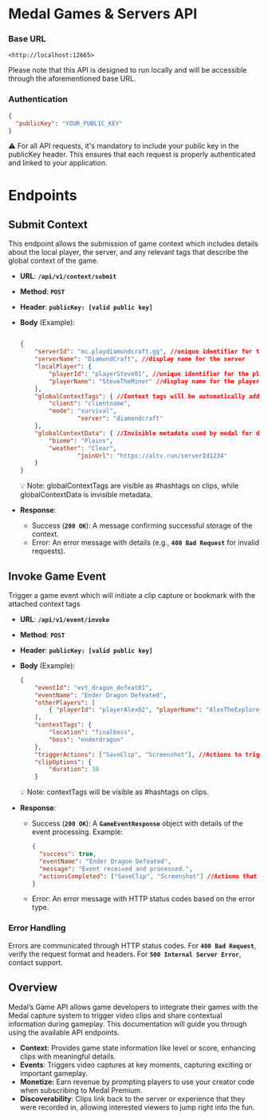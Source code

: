
# Medal Games & Servers API

### Base URL

```
<http://localhost:12665>
```

Please note that this API is designed to run locally and will be accessible through the aforementioned base URL.

### Authentication

```json
{
  "publicKey": "YOUR_PUBLIC_KEY"
}
```

<aside>
⚠️ For all API requests, it's mandatory to include your public key in the publicKey header. This ensures that each request is properly authenticated and linked to your application.

</aside>

# Endpoints

## Submit Context

This endpoint allows the submission of game context which includes details about the local player, the server, and any relevant tags that describe the global context of the game. 

- **URL**: **`/api/v1/context/submit`**
- **Method**: **`POST`**
- **Header**: **`publicKey: [valid public key]`**
- **Body** (Example):
    
    ```json
    
    {
        "serverId": "mc.playdiamondcraft.gg", //unique identifier for the server
        "serverName": "DiamondCraft", //display name for the server
        "localPlayer": {
            "playerId": "playerSteve01", //unique identifier for the player
            "playerName": "SteveTheMiner" //display name for the player
        },
        "globalContextTags": { //Context tags will be automatically added as #hashtags
            "client": "clientname",
            "mode": "survival",
    				"server": "diamondcraft"
        },
        "globalContextData": { //Invisible metadata used by medal for discovery
            "biome": "Plains",
            "weather": "Clear",
    				"joinUrl": "https://altv.run/serverId1234"
        }
    }
    ```

    <aside>
    💡 Note: globalContextTags are visible as #hashtags on clips, while globalContextData is invisible metadata. 
    </aside>
    
- **Response**:
    - Success (**`200 OK`**): A message confirming successful storage of the context.
    - Error: An error message with details (e.g., **`400 Bad Request`** for invalid requests).

## Invoke Game Event

Trigger a game event which will initiate a clip capture or bookmark with the attached context tags

- **URL**: **`/api/v1/event/invoke`**
- **Method**: **`POST`**
- **Header**: **`publicKey: [valid public key]`**
- **Body** (Example):
    
    ```json
    {
        "eventId": "evt_dragon_defeat01",
        "eventName": "Ender Dragon Defeated",
        "otherPlayers": [ 
            { "playerId": "playerAlex02", "playerName": "AlexTheExplorer" }
        ],
        "contextTags": {
            "location": "finalboss",
            "boss": "enderdragon"
        },
        "triggerActions": ["SaveClip", "Screenshot"], //Actions to trigger
        "clipOptions": {
            "duration": 30
        }
    
    ```
    
    <aside>
    💡 Note: contextTags will be visible as #hashtags on clips.
    </aside>
    
- **Response**:
    - Success (**`200 OK`**): A **`GameEventResponse`** object with details of the event processing. Example:
        
        ```json
        {
          "success": true,
          "eventName": "Ender Dragon Defeated",
          "message": "Event received and processed.",
          "actionsCompleted": ["SaveClip", "Screenshot"] //Actions that were completed
        }
        ```
        
    - Error: An error message with HTTP status codes based on the error type.

### **Error Handling**

Errors are communicated through HTTP status codes. For **`400 Bad Request`**, verify the request format and headers. For **`500 Internal Server Error`**, contact support.

## **Overview**

Medal’s Game API allows game developers to integrate their games with the Medal capture system to trigger video clips and share contextual information during gameplay. This documentation will guide you through using the available API endpoints.

- **Context**: Provides game state information like level or score, enhancing clips with meaningful details.
- **Events**: Triggers video captures at key moments, capturing exciting or important gameplay.
- **Monetize:** Earn revenue by prompting players to use your creator code when subscribing to Medal Premium.
- **Discoverability**: Clips link back to the server or experience that they were recorded in, allowing interested viewers to jump right into the fun.
